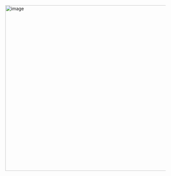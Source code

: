 <img width="521" alt="image" src="https://github.com/user-attachments/assets/dac8c656-9edc-4bee-ac4c-5def17dbfb7a" />
